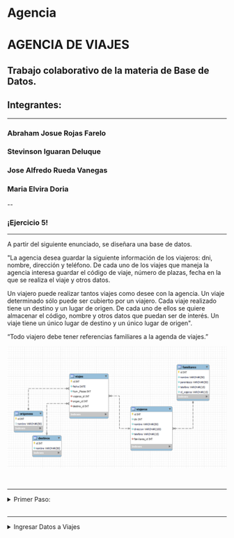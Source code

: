 # Agencia

# AGENCIA DE VIAJES
Trabajo colaborativo de la materia de Base de Datos.
---

## Integrantes:
---
### Abraham Josue Rojas Farelo
### Stevinson Iguaran Deluque
### Jose Alfredo Rueda Vanegas
### Maria Elvira Doria 
--
<p>

### ¡Ejercicio 5!
  ---

A partir del siguiente enunciado, se diseñara una base de datos.

"La agencia desea guardar la siguiente información de los viajeros:
dni, nombre, dirección y teléfono. De cada uno de los viajes que maneja la agencia interesa guardar el código de viaje, número de plazas, fecha en la que se realiza el viaje y otros datos. 

Un viajero puede realizar tantos viajes como desee con la agencia. Un viaje determinado sólo puede ser cubierto por un viajero. Cada viaje realizado tiene un destino y un lugar de origen. De cada uno de ellos se quiere almacenar el código, nombre y otros datos que puedan ser de interés. Un viaje tiene un único lugar de destino y un único lugar de origen".

“Todo viajero debe tener referencias familiares a la agenda de viajes.”


<div>
  <img src="https://github.com/abram550/Agencia-de-Viajes/blob/main/Imagenes/Tablas.png" alt="Ejercicio">
</div>

</p>

<br>

---
<details><summary>Primer Paso:</summary>
<p>

#### Ejecutar el siguiente comando en cmd para iniciar el server:

```
  python manage.py runserver
```
  #### Al ejecutarlo saldria lo siguiente luego de haber iniciado seccion en admin:
  
<div>
  <img src="Saved Pictures/inico.png" alt="Ejercicio">
</div>
   
</p>
</details>

<br>

---
<details><summary>Ingresar Datos a Viajes</summary>
<p>
#### Ingresando datos de viajes en los campos como se muestra a continuación:

  #### ---------------------------------------------------------------------------------------------------
  <div>
  <img src="https://github.com/abram550/Agencia/blob/main/Saved%20Pictures/Destino.png" alt="Ejercicio">
</div>
  #### ---------------------------------------------------------------------------------------------------
  <div>
  <img src="https://github.com/abram550/Agencia/blob/main/Saved%20Pictures/Origen.png" alt="Ejercicio">
</div>
  #### ---------------------------------------------------------------------------------------------------
  <div>
  <img src="https://github.com/abram550/Agencia/blob/main/Saved%20Pictures/Viaje.png" alt="Ejercicio">
</div>
  <details><summary>Ingresar Datos a Viajeros</summary>
    <p>
  #### Luego ingresamos datos de viajeros en los campos como se muestra a continuación:
  #### ---------------------------------------------------------------------------------------------------
  <div>
  <img src="https://github.com/abram550/Agencia/blob/main/Saved%20Pictures/Referencia_Familiares.png" alt="Ejercicio">
</div>
  #### ---------------------------------------------------------------------------------------------------
  <div>
  <img src="https://github.com/abram550/Agencia/blob/main/Saved%20Pictures/Viajeros.png" alt="Ejercicio">
</div>
  #### ---------------------------------------------------------------------------------------------------
  <div>
  <img src="https://github.com/abram550/Agencia/blob/main/Saved%20Pictures/Resultado_viajeros.png" alt="Ejercicio">
</div>
      
    </p>
    </details>
</p>
</details>

<br>

---
<details><summary>Y por ultimo lo datos guardados en las tablas en MYSQL:</summary>
<p>


#### ---------------------------------------------------------------------------------------------------
  <div>
  <img src="https://github.com/abram550/Agencia/blob/main/Saved%20Pictures/MYSQL.png" alt="Ejercicio">
</div>


